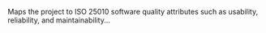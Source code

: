 Maps the project to ISO 25010 software quality attributes such as usability, reliability, and maintainability...